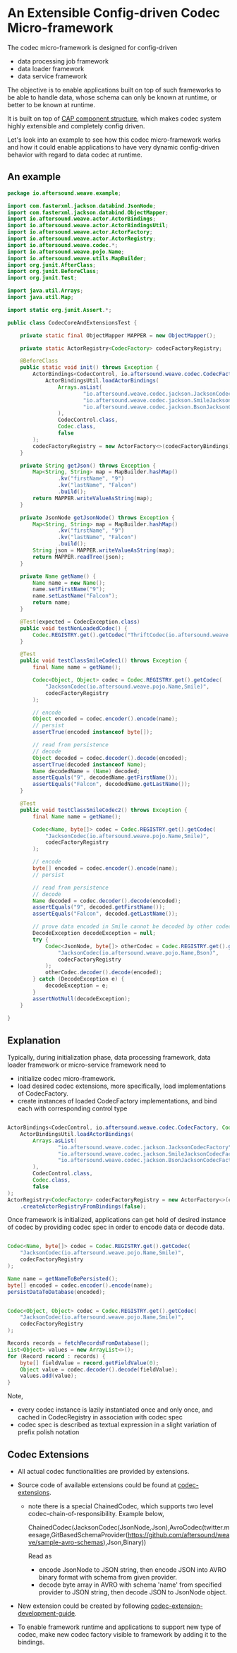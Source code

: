 # An Extensible Config-driven Codec Micro-framework

The codec micro-framework is designed for config-driven 
- data processing job framework
- data loader framework
- data service framework

The objective is to enable applications built on top of such frameworks to be able to handle data, whose schema can 
only be known at runtime, or better to be known at runtime. 

It is built on top of [CAP component structure](https://aftersound.github.io/weave/control-actor-product-component-structure), 
which makes codec system highly extensible and completely config driven.

Let's look into an example to see how this codec micro-framework works and how it could enable applications to have
very dynamic config-driven behavior with regard to data codec at runtime.

## An example

```java
package io.aftersound.weave.example;

import com.fasterxml.jackson.databind.JsonNode;
import com.fasterxml.jackson.databind.ObjectMapper;
import io.aftersound.weave.actor.ActorBindings;
import io.aftersound.weave.actor.ActorBindingsUtil;
import io.aftersound.weave.actor.ActorFactory;
import io.aftersound.weave.actor.ActorRegistry;
import io.aftersound.weave.codec.*;
import io.aftersound.weave.pojo.Name;
import io.aftersound.weave.utils.MapBuilder;
import org.junit.AfterClass;
import org.junit.BeforeClass;
import org.junit.Test;

import java.util.Arrays;
import java.util.Map;

import static org.junit.Assert.*;

public class CodecCoreAndExtensionsTest {

    private static final ObjectMapper MAPPER = new ObjectMapper();

    private static ActorRegistry<CodecFactory> codecFactoryRegistry;

    @BeforeClass
    public static void init() throws Exception {
        ActorBindings<CodecControl, io.aftersound.weave.codec.CodecFactory, Codec> codecFactoryBindings = 
            ActorBindingsUtil.loadActorBindings(
                Arrays.asList(
                        "io.aftersound.weave.codec.jackson.JacksonCodecFactory",
                        "io.aftersound.weave.codec.jackson.SmileJacksonCodecFactory",
                        "io.aftersound.weave.codec.jackson.BsonJacksonCodecFactory"
                ),
                CodecControl.class,
                Codec.class,
                false
        );
        codecFactoryRegistry = new ActorFactory<>(codecFactoryBindings).createActorRegistryFromBindings(false);
    }

    private String getJson() throws Exception {
        Map<String, String> map = MapBuilder.hashMap()
                .kv("firstName", "9")
                .kv("lastName", "Falcon")
                .build();
        return MAPPER.writeValueAsString(map);
    }

    private JsonNode getJsonNode() throws Exception {
        Map<String, String> map = MapBuilder.hashMap()
                .kv("firstName", "9")
                .kv("lastName", "Falcon")
                .build();
        String json = MAPPER.writeValueAsString(map);
        return MAPPER.readTree(json);
    }

    private Name getName() {
        Name name = new Name();
        name.setFirstName("9");
        name.setLastName("Falcon");
        return name;
    }

    @Test(expected = CodecException.class)
    public void testNonLoadedCodec() {
        Codec.REGISTRY.get().getCodec("ThriftCodec(io.aftersound.weave.thrift.Name,Compact)", codecFactoryRegistry);
    }

    @Test
    public void testClassSmileCodec1() throws Exception {
        final Name name = getName();

        Codec<Object, Object> codec = Codec.REGISTRY.get().getCodec(
            "JacksonCodec(io.aftersound.weave.pojo.Name,Smile)", 
            codecFactoryRegistry
        );

        // encode
        Object encoded = codec.encoder().encode(name);
        // persist
        assertTrue(encoded instanceof byte[]);

        // read from persistence
        // decode
        Object decoded = codec.decoder().decode(encoded);
        assertTrue(decoded instanceof Name);
        Name decodedName = (Name) decoded;
        assertEquals("9", decodedName.getFirstName());
        assertEquals("Falcon", decodedName.getLastName());
    }

    @Test
    public void testClassSmileCodec2() throws Exception {
        final Name name = getName();

        Codec<Name, byte[]> codec = Codec.REGISTRY.get().getCodec(
            "JacksonCodec(io.aftersound.weave.pojo.Name,Smile)", 
            codecFactoryRegistry
        );

        // encode
        byte[] encoded = codec.encoder().encode(name);
        // persist

        // read from persistence
        // decode
        Name decoded = codec.decoder().decode(encoded);
        assertEquals("9", decoded.getFirstName());
        assertEquals("Falcon", decoded.getLastName());

        // prove data encoded in Smile cannot be decoded by other codec
        DecodeException decodeException = null;
        try {
            Codec<JsonNode, byte[]> otherCodec = Codec.REGISTRY.get().getCodec(
                "JacksonCodec(io.aftersound.weave.pojo.Name,Bson)", 
                codecFactoryRegistry
            );
            otherCodec.decoder().decode(encoded);
        } catch (DecodeException e) {
            decodeException = e;
        }
        assertNotNull(decodeException);
    }
    
}

```

## Explanation

Typically, during initialization phase, data processing framework, data loader framework or micro-service framework 
need to 
- initialize codec micro-framework.
- load desired codec extensions, more specifically, load implementations of CodecFactory.
- create instances of loaded CodecFactory implementations, and bind each with corresponding control type

```java

ActorBindings<CodecControl, io.aftersound.weave.codec.CodecFactory, Codec> codecFactoryBindings = 
    ActorBindingsUtil.loadActorBindings(
        Arrays.asList(
                "io.aftersound.weave.codec.jackson.JacksonCodecFactory",
                "io.aftersound.weave.codec.jackson.SmileJacksonCodecFactory",
                "io.aftersound.weave.codec.jackson.BsonJacksonCodecFactory"
        ),
        CodecControl.class,
        Codec.class,
        false
);
ActorRegistry<CodecFactory> codecFactoryRegistry = new ActorFactory<>(codecFactoryBindings)
    .createActorRegistryFromBindings(false);

```

Once framework is initialized, applications can get hold of desired instance of codec by providing codec spec in order to 
encode data or decode data.

```java

Codec<Name, byte[]> codec = Codec.REGISTRY.get().getCodec(
    "JacksonCodec(io.aftersound.weave.pojo.Name,Smile)", 
    codecFactoryRegistry
);

Name name = getNameToBePersisted();
byte[] encoded = codec.encoder().encode(name);
persistDataToDatabase(encoded);

```

```java

Codec<Object, Object> codec = Codec.REGISTRY.get().getCodec(
    "JacksonCodec(io.aftersound.weave.pojo.Name,Smile)", 
    codecFactoryRegistry
);

Records records = fetchRecordsFromDatabase();
List<Object> values = new ArrayList<>();
for (Record record : records) {
    byte[] fieldValue = record.getFieldValue(0);
    Object value = codec.decoder().decode(fieldValue);
    values.add(value);
}

```

Note, 
- every codec instance is lazily instantiated once and only once, and cached in CodecRegistry in association with codec spec
- codec spec is described as textual expression in a slight variation of prefix polish notation


## Codec Extensions
- All actual codec functionalities are provided by extensions.
- Source code of available extensions could be found at [codec-extensions](https://github.com/aftersound/weave-managed-extensions/tree/master/codec-extensions).
  - note there is a special ChainedCodec, which supports two level codec-chain-of-responsibility. Example below,
    
    ChainedCodec(JacksonCodec(JsonNode,Json),AvroCodec(twitter.meesage,GitBasedSchemaProvider(https://github.com/aftersound/weave/sample-avro-schemas),Json,Binary))

    Read as 
      - encode JsonNode to JSON string, then encode JSON into AVRO binary format with schema from given provider.
      - decode byte array in AVRO with schema 'name' from specified provider to JSON string, then decode JSON to JsonNode object.

- New extension could be created by following [codec-extension-development-guide](https://aftersound.github.io/weave/extension-point-codec-factory).
- To enable framework runtime and applications to support new type of codec, make new codec factory visible to framework by adding it to the bindings.

 
 
